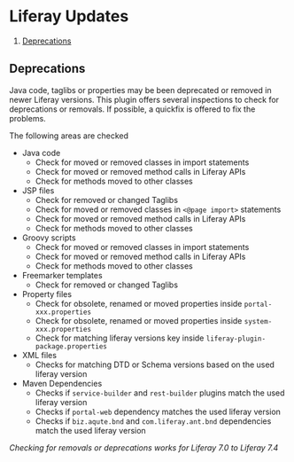 Liferay Updates
===============

1. [Deprecations](#deprecations)

Deprecations
------------

Java code, taglibs or properties may be been deprecated or removed in newer Liferay versions. This plugin offers several inspections to
check for deprecations or removals. If possible, a quickfix is offered to fix the problems.

The following areas are checked

* Java code
  * Check for moved or removed classes in import statements
  * Check for moved or removed method calls in Liferay APIs
  * Check for methods moved to other classes
* JSP files
  * Check for removed or changed Taglibs
  * Check for moved or removed classes in `<@page import>` statements
  * Check for moved or removed method calls in Liferay APIs
  * Check for methods moved to other classes
* Groovy scripts
  * Check for moved or removed classes in import statements
  * Check for moved or removed method calls in Liferay APIs
  * Check for methods moved to other classes
* Freemarker templates
  * Check for removed or changed Taglibs
* Property files
  * Check for obsolete, renamed or moved properties inside `portal-xxx.properties`
  * Check for obsolete, renamed or moved properties inside `system-xxx.properties`
  * Check for matching liferay versions key inside `liferay-plugin-package.properties`
* XML files
  * Checks for matching DTD or Schema versions based on the used liferay version
* Maven Dependencies
  * Checks if `service-builder` and `rest-builder` plugins match the used liferay version
  * Checks if `portal-web` dependency matches the used liferay version
  * Checks if `biz.aqute.bnd` and `com.liferay.ant.bnd` dependencies match the used liferay version

*Checking for removals or deprecations works for Liferay 7.0 to Liferay 7.4*
